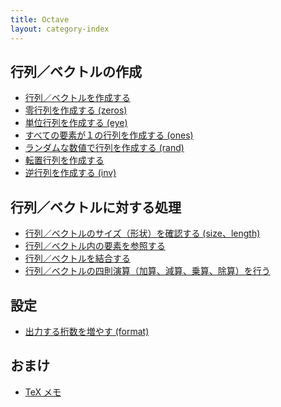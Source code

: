 ```yaml
---
title: Octave
layout: category-index
---
```


行列／ベクトルの作成
----
- [行列／ベクトルを作成する](create-vector-and-matrix.html)
- [零行列を作成する (zeros)](zero-vector.html)
- [単位行列を作成する (eye)](unit-matrix.html)
- [すべての要素が１の行列を作成する (ones)](ones.html)
- [ランダムな数値で行列を作成する (rand)](rand.html)
- [転置行列を作成する](transposed-matrix.html)
- [逆行列を作成する (inv)](inverse-matrix.html)

行列／ベクトルに対する処理
----
- [行列／ベクトルのサイズ（形状）を確認する (size、length)](size.html)
- [行列／ベクトル内の要素を参照する](refer-elements.html)
- [行列／ベクトルを結合する](combine-vectors.html)
- [行列／ベクトルの四則演算（加算、減算、乗算、除算）を行う](arithmetic.html)

設定
----
- [出力する桁数を増やす (format)](format.html)

おまけ
----
- [TeX メモ](tex.html)

